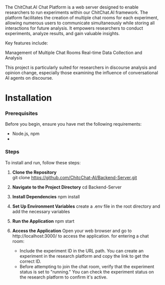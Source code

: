 The ChitChat.AI Chat Platform is a web server designed to enable researchers to run experiments within our ChitChat.AI framework. The platform facilitates the creation of multiple chat rooms for each experiment, allowing numerous users to communicate simultaneously while storing all interactions for future analysis. It empowers researchers to conduct experiments, analyze results, and gain valuable insights.

Key features include:

Management of Multiple Chat Rooms
Real-time Data Collection and Analysis

This project is particularly suited for researchers in discourse analysis and opinion change, especially those examining the influence of conversational AI agents on discourse.


# Installation

### Prerequisites
Before you begin, ensure you have met the following requirements:
- Node.js, npm
- 

### Steps
To install and run, follow these steps:

1. **Clone the Repository**  
   git clone https://github.com/ChitcChat-AI/Backend-Server.git

2. **Navigate to the Project Directory**
    cd Backend-Server

3. **Install Dependencies**
     npm install

4. **Set Up Environment Variables**
    create a .env file in the root directory and add the necessary variables

6. **Run the Application**
    npm start

7. **Access the Application**
     Open your web browser and go to http://localhost:3000/<exp-id> to access the application. 
     for entering a chat room:
      - Include the experiment ID in the URL path. You can create an experiment in the research platform and copy the link to get the correct ID.
      - Before attempting to join the chat room, verify that the experiment status is set to "running." You can check the experiment status on the research platform to confirm it's active.
